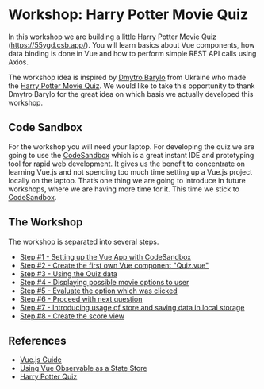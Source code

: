 # Workshop: Harry Potter Movie Quiz

In this workshop we are building a little Harry Potter Movie Quiz (https://55ygd.csb.app/).
You will learn basics about Vue components, how data binding is done in Vue and how to perform simple REST API calls using Axios.

The workshop idea is inspired by [Dmytro Barylo](https://www.linkedin.com/in/dmytrobarylo/) from Ukraine who made the [Harry Potter Movie Quiz](https://madewithvuejs.com/harry-potter-movies-quiz). We would like to take this opportunity to thank Dmytro Barylo for the great idea on which basis we actually developed this workshop.


## Code Sandbox

For the workshop you will need your laptop. For developing the quiz we are going to use the [CodeSandbox](https://codesandbox.io/) which is a great instant IDE and prototyping tool for rapid web development.
It gives us the benefit to concentrate on learning Vue.js and not spending too much time setting up a Vue.js project locally on the laptop. That’s one thing we are going to introduce in future workshops, where we are having more time for it. This time we stick to [CodeSandbox](https://codesandbox.io/).


## The Workshop

The workshop is separated into several steps.

- [Step #1 - Setting up the Vue App with CodeSandbox](./workshop-steps/step1.md)
- [Step #2 - Create the first own Vue component "Quiz.vue"](./workshop-steps/step2.md)
- [Step #3 - Using the Quiz data](./workshop-steps/step3.md)
- [Step #4 - Displaying possible movie options to user](./workshop-steps/step4.md)
- [Step #5 - Evaluate the option which was clicked](./workshop-steps/step5.md)
- [Step #6 - Proceed with next question](./workshop-steps/step6.md)
- [Step #7 - Introducing usage of store and saving data in local storage](./workshop-steps/step7.md)
- [Step #8 - Create the score view](./workshop-steps/step8.md)

## References
- [Vue.js Guide](https://vuejs.org/v2/guide/)
- [Using Vue Observable as a State Store](https://austincooper.dev/2019/08/09/vue-observable-state-store/)
- [Harry Potter Quiz](https://madewithvuejs.com/harry-potter-movies-quiz)
